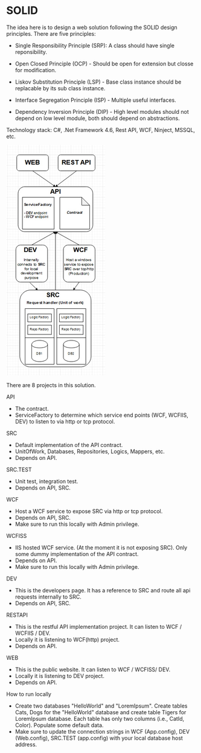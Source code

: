 # SOLID

The idea here is to design a web solution following the SOLID design principles. There are five principles:

  - Single Responsibility Principle (SRP): A class should have single reponsibility.

  - Open Closed Principle (OCP) - Should be open for extension but closse for modification.

  - Liskov Substitution Principle (LSP) - Base class instance should be replacable by its sub class instance.

  - Interface Segregation Principle (ISP) - Multiple useful interfaces.

  - Dependency Inversion Principle (DIP) - High level modules should not depend on low level module, both should depend on abstractions.

Technology stack: C#, .Net Framework 4.6, Rest API, WCF, Ninject, MSSQL, etc.

<img src="Solid.jpg" />

There are 8 projects in this solution.

API 
  - The contract.
  - ServiceFactory to determine which service end points (WCF, WCFIIS, DEV) to listen to via http or tcp protocol.


SRC
  - Default implementation of the API contract.
  - UnitOfWork, Databases, Repositories, Logics, Mappers, etc. 
  - Depends on API.


SRC.TEST
  - Unit test, integration test.
  - Depends on API, SRC.


WCF 
  - Host a WCF service to expose SRC via http or tcp protocol.
  - Depends on API, SRC.
  - Make sure to run this locally with Admin privilege.
  
  
WCFISS 
  - IIS hosted WCF service. (At the moment it is not exposing SRC). Only some dummy implementation of the API contract.
  - Depends on API.
  - Make sure to run this locally with Admin privilege.
  
  
DEV
  - This is the developers page. It has a reference to SRC and route all api requests internally to SRC.
  - Depends on API, SRC.
  

RESTAPI
  - This is the restful API implementation project. It can listen to WCF / WCFIIS / DEV.
  - Locally it is listening to WCF(http) project.
  - Depends on API.
  

WEB 
  - This is the public website. It can listen to WCF / WCFISS/ DEV.
  - Locally it is listening to DEV project.
  - Depends on API.
  
  
How to run locally

  - Create two databases "HelloWorld" and "LoremIpsum". Create tables Cats, Dogs for the "HelloWorld" database and create table Tigers for LoremIpsum database. Each  table has only two columns (i.e., CatId, Color). Populate some default data.
  - Make sure to update the connection strings in WCF (App.config), DEV (Web.config), SRC.TEST (app.config) with your local database host address. 
